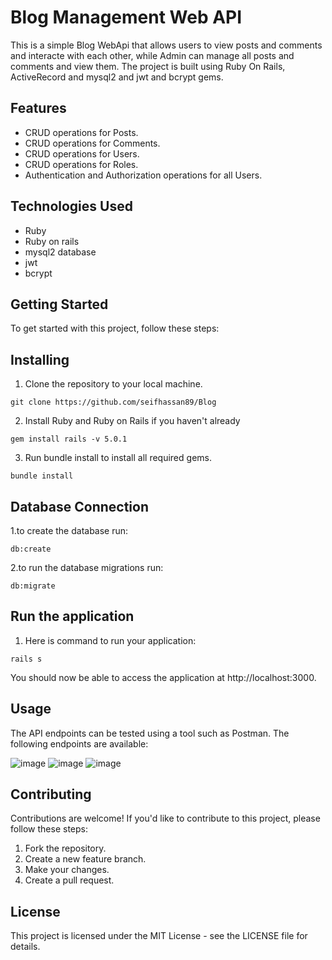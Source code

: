 # Blog Management Web API
This is a simple Blog WebApi that allows users to view posts and comments and interacte with each other, while Admin can manage all posts and comments
and view them. The project is built using Ruby On Rails, ActiveRecord and mysql2 and jwt and bcrypt gems.

## Features
- CRUD operations for Posts.
- CRUD operations for Comments.
- CRUD operations for Users.
- CRUD operations for Roles.
- Authentication and Authorization operations for all Users.

## Technologies Used
- Ruby
- Ruby on rails
- mysql2 database
- jwt
- bcrypt

## Getting Started
To get started with this project, follow these steps:

## Installing
1. Clone the repository to your local machine.
```
git clone https://github.com/seifhassan89/Blog
```
2. Install Ruby and Ruby on Rails if you haven't already
```
gem install rails -v 5.0.1
```
3. Run bundle install to install all required gems.
```
bundle install
```


## Database Connection
1.to create the database run:
```
db:create
```
2.to run the database migrations run:
```
db:migrate
```


## Run the application
1. Here is command to run your application:
```
rails s
```
You should now be able to access the application at http://localhost:3000.

## Usage
The API endpoints can be tested using a tool such as Postman. The following endpoints are available:

![image](https://user-images.githubusercontent.com/64795421/235300304-4bd225be-fabe-496c-a04a-9991dfcf51b2.png)
![image](https://user-images.githubusercontent.com/64795421/235300325-cc3ff1d9-6f7b-4c2a-a039-23d581b5bf19.png)
![image](https://user-images.githubusercontent.com/64795421/235300335-f4907287-919e-4a1c-a0c3-8d5cf30d42ef.png)


## Contributing
Contributions are welcome! If you'd like to contribute to this project, please follow these steps:

1. Fork the repository.
2. Create a new feature branch.
3. Make your changes.
4. Create a pull request.

## License
This project is licensed under the MIT License - see the LICENSE file for details.
